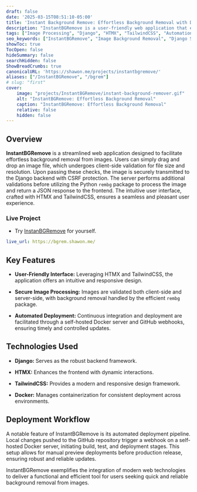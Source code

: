 ```yaml
---
draft: false
date: '2025-03-15T08:51:10-05:00'
title: 'Instant Background Remove: Effortless Background Removal with Django and HTMX'
description: "InstantBGRemove is a user-friendly web application that enables seamless background removal from images, utilizing Django for backend processing and HTMX with TailwindCSS for an intuitive frontend experience."
tags: ["Image Processing", "Django", "HTMX", "TailwindCSS", "Automation"]
seo_keywords: ["InstantBGRemove", "Image Background Removal", "Django Subprocess", "HTMX", "TailwindCSS", "Automated Deployment", "rembg package"]
showToc: true
TocOpen: false
hideSummary: false
searchHidden: false
ShowBreadCrumbs: true
canonicalURL: 'https://shawon.me/projects/instantbgremove/'
aliases: ["/InstantBGRemove", "/bgrem"]
# slug: "first"
cover:
    image: "projects/InstantBGRemove/instant-background-remover.gif"
    alt: "InstantBGRemove: Effortless Background Removal"
    caption: "InstantBGRemove: Effortless Background Removal"
    relative: false
    hidden: false
---
```


## Overview

**InstantBGRemove** is a streamlined web application designed to facilitate effortless background removal from images. Users can simply drag and drop an image file, which undergoes client-side validation for file size and resolution. Upon passing these checks, the image is securely transmitted to the Django backend with CSRF protection. The server performs additional validations before utilizing the Python `rembg` package to process the image and return a JSON response to the frontend. The intuitive user interface, crafted with HTMX and TailwindCSS, ensures a seamless and pleasant user experience.

### Live Project 
- Try [InstanBGRemove](https://bgrem.shawon.me/) for yourself.

```yaml
live_url: https://bgrem.shawon.me/
```

## Key Features

- **User-Friendly Interface:** Leveraging HTMX and TailwindCSS, the application offers an intuitive and responsive design.

- **Secure Image Processing:** Images are validated both client-side and server-side, with background removal handled by the efficient `rembg` package.

- **Automated Deployment:** Continuous integration and deployment are facilitated through a self-hosted Docker server and GitHub webhooks, ensuring timely and controlled updates.

## Technologies Used

- **Django:** Serves as the robust backend framework.

- **HTMX:** Enhances the frontend with dynamic interactions.

- **TailwindCSS:** Provides a modern and responsive design framework.

- **Docker:** Manages containerization for consistent deployment across environments.

## Deployment Workflow

A notable feature of InstantBGRemove is its automated deployment pipeline. Local changes pushed to the GitHub repository trigger a webhook on a self-hosted Docker server, initiating build, test, and deployment stages. This setup allows for manual preview deployments before production release, ensuring robust and reliable updates.

InstantBGRemove exemplifies the integration of modern web technologies to deliver a functional and efficient tool for users seeking quick and reliable background removal from images.

